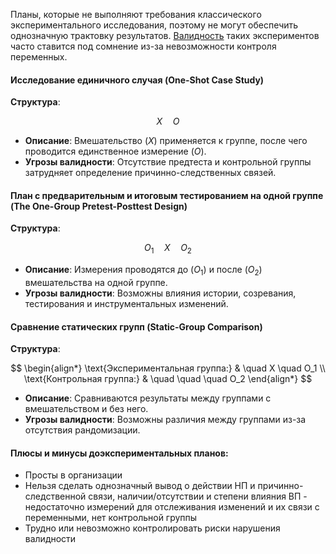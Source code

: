 
Планы, которые не выполняют требования классического экспериментального исследования, поэтому не могут обеспечить однозначную трактовку результатов. [Валидность](Валидность%20эксперимента) таких экспериментов часто ставится под сомнение из-за невозможности контроля переменных.

#### Исследование единичного случая (One-Shot Case Study)

**Структура**:

$$
X \quad O
$$

- **Описание**: Вмешательство ($X$) применяется к группе, после чего проводится единственное измерение ($O$).
- **Угрозы валидности**: Отсутствие предтеста и контрольной группы затрудняет определение причинно-следственных связей.

#### План с предварительным и итоговым тестированием на одной группе (The One-Group Pretest-Posttest Design)

**Структура**:

$$
O_1 \quad X \quad O_2
$$

- **Описание**: Измерения проводятся до ($O_1$) и после ($O_2$) вмешательства на одной группе.
- **Угрозы валидности**: Возможны влияния истории, созревания, тестирования и инструментальных изменений.

#### Сравнение статических групп (Static-Group Comparison)

**Структура**:

$$
\begin{align*}
\text{Экспериментальная группа:} & \quad X \quad O_1 \\
\text{Контрольная группа:} & \quad \quad \quad O_2
\end{align*}
$$

- **Описание**: Сравниваются результаты между группами с вмешательством и без него.
- **Угрозы валидности**: Возможны различия между группами из-за отсутствия рандомизации.

#### Плюсы и минусы доэкспериментальных планов:

* Просты в организации
* Нельзя сделать однозначный вывод о действии НП и причинно-следственной связи, наличии/отсутствии и степени влияния ВП - недостаточно измерений для отслеживания изменений и их связи с переменными, нет контрольной группы
* Трудно или невозможно контролировать риски нарушения валидности

